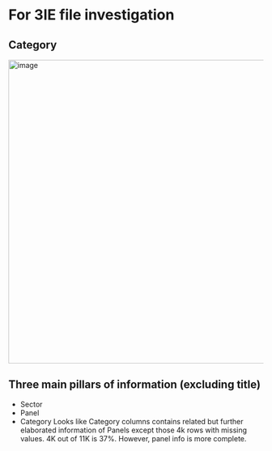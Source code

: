 # For 3IE file investigation
## Category
<img width="600" alt="image" src="https://github.com/dyou-wbg/meta_processing/assets/159082162/f7dcf7d0-7623-469c-a461-cdb7e9785a9d">

## Three main pillars of information (excluding title) 
* Sector
* Panel
* Category
Looks like Category columns contains related but further elaborated information of Panels except those 4k rows with missing values. 4K out of 11K is 37%. However, panel info is more complete. 

